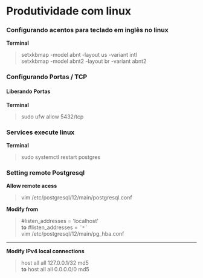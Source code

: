 # Produtividade com linux

### Configurando acentos para teclado em inglês no linux
__Terminal__
> setxkbmap -model abnt -layout us -variant intl <br>
> setxkbmap -model abnt2 -layout br -variant abnt2

### Configurando Portas / TCP
#### Liberando Portas 
__Terminal__
> sudo ufw allow 5432/tcp

### Services execute linux 
__Terminal__
> sudo systemctl restart postgres

### Setting remote Postgresql
__Allow remote acess__
> vim  /etc/postgresql/12/main/postgresql.conf
 
__Modify from__ 
> #listen_addresses = 'localhost' <br>
__to__ 
> #listen_addresses = `´*´` <br>
> vim /etc/postgresql/12/main/pg_hba.conf
---------------------------------------------------------------------
__Modify IPv4 local connections__
> host    all             all             127.0.0.1/32            md5 <br>
__to__
> host    all             all             0.0.0.0/0            md5 <br>
